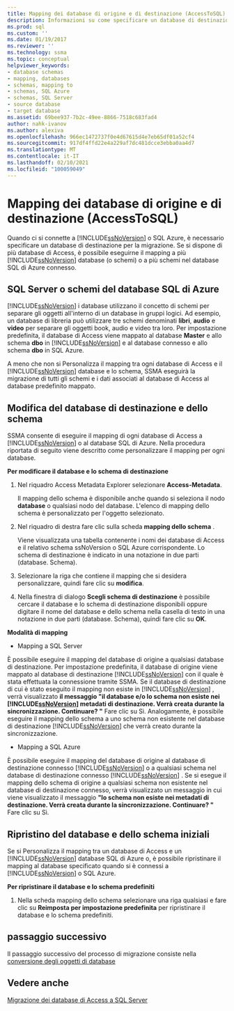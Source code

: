 ```yaml
---
title: Mapping dei database di origine e di destinazione (AccessToSQL) | Microsoft Docs
description: Informazioni su come specificare un database di destinazione per la migrazione del database di Access a SQL Server o al database SQL di Azure, inclusi più database in più database.
ms.prod: sql
ms.custom: ''
ms.date: 01/19/2017
ms.reviewer: ''
ms.technology: ssma
ms.topic: conceptual
helpviewer_keywords:
- database schemas
- mapping, databases
- schemas, mapping to
- schemas, SQL Azure
- schemas, SQL Server
- source database
- target database
ms.assetid: 69bee937-7b2c-49ee-8866-7518c683fad4
author: nahk-ivanov
ms.author: alexiva
ms.openlocfilehash: 966ec1472737f0e4d67615d4e7eb65df01a52cf4
ms.sourcegitcommit: 917df4ffd22e4a229af7dc481dcce3ebba0aa4d7
ms.translationtype: MT
ms.contentlocale: it-IT
ms.lasthandoff: 02/10/2021
ms.locfileid: "100059049"
---
```

# <a name="mapping-source-and-target-databases-accesstosql"></a>Mapping dei database di origine e di destinazione (AccessToSQL)
Quando ci si connette a [!INCLUDE[ssNoVersion](../../includes/ssnoversion-md.md)] o SQL Azure, è necessario specificare un database di destinazione per la migrazione. Se si dispone di più database di Access, è possibile eseguirne il mapping a più [!INCLUDE[ssNoVersion](../../includes/ssnoversion-md.md)] database (o schemi) o a più schemi nel database SQL di Azure connesso.  
  
## <a name="sql-server-or-azure-sql-database-schemas"></a>SQL Server o schemi del database SQL di Azure  
[!INCLUDE[ssNoVersion](../../includes/ssnoversion-md.md)] i database utilizzano il concetto di schemi per separare gli oggetti all'interno di un database in gruppi logici. Ad esempio, un database di libreria può utilizzare tre schemi denominati **libri**, **audio** e **video** per separare gli oggetti book, audio e video tra loro. Per impostazione predefinita, il database di Access viene mappato al database **Master** e allo schema **dbo** in [!INCLUDE[ssNoVersion](../../includes/ssnoversion-md.md)] e al database connesso e allo schema **dbo** in SQL Azure.  
  
A meno che non si Personalizza il mapping tra ogni database di Access e il [!INCLUDE[ssNoVersion](../../includes/ssnoversion-md.md)] database e lo schema, SSMA eseguirà la migrazione di tutti gli schemi e i dati associati al database di Access al database predefinito mappato.  
  
## <a name="modifying-the-target-database-and-schema"></a>Modifica del database di destinazione e dello schema  
SSMA consente di eseguire il mapping di ogni database di Access a [!INCLUDE[ssNoVersion](../../includes/ssnoversion-md.md)] o al database SQL di Azure. Nella procedura riportata di seguito viene descritto come personalizzare il mapping per ogni database.  
  
**Per modificare il database e lo schema di destinazione**  
  
1.  Nel riquadro Access Metadata Explorer selezionare **Access-Metadata**.  
  
    Il mapping dello schema è disponibile anche quando si seleziona il nodo **database** o qualsiasi nodo del database. L'elenco di mapping dello schema è personalizzato per l'oggetto selezionato.  
  
2.  Nel riquadro di destra fare clic sulla scheda **mapping dello schema** .  
  
    Viene visualizzata una tabella contenente i nomi dei database di Access e il relativo schema ssNoVersion o SQL Azure corrispondente. Lo schema di destinazione è indicato in una notazione in due parti (database. Schema).  
  
3.  Selezionare la riga che contiene il mapping che si desidera personalizzare, quindi fare clic su **modifica**.  
  
4.  Nella finestra di dialogo **Scegli schema di destinazione** è possibile cercare il database e lo schema di destinazione disponibili oppure digitare il nome del database e dello schema nella casella di testo in una notazione in due parti (database. Schema), quindi fare clic su **OK**.  
  
**Modalità di mapping**  
  
-   Mapping a SQL Server  
  
È possibile eseguire il mapping del database di origine a qualsiasi database di destinazione. Per impostazione predefinita, il database di origine viene mappato al database di destinazione [!INCLUDE[ssNoVersion](../../includes/ssnoversion-md.md)] con il quale è stata effettuata la connessione tramite SSMA. Se il database di destinazione di cui è stato eseguito il mapping non esiste in [!INCLUDE[ssNoVersion](../../includes/ssnoversion-md.md)] , verrà visualizzato **il messaggio "il database e/o lo schema non esiste nei [!INCLUDE[ssNoVersion](../../includes/ssnoversion-md.md)] metadati di destinazione. Verrà creata durante la sincronizzazione. Continuare? "** Fare clic su Sì. Analogamente, è possibile eseguire il mapping dello schema a uno schema non esistente nel database di destinazione [!INCLUDE[ssNoVersion](../../includes/ssnoversion-md.md)] che verrà creato durante la sincronizzazione.  
  
-   Mapping a SQL Azure  
  
È possibile eseguire il mapping del database di origine al database di destinazione connesso [!INCLUDE[ssNoVersion](../../includes/ssnoversion-md.md)] o a qualsiasi schema nel database di destinazione connesso [!INCLUDE[ssNoVersion](../../includes/ssnoversion-md.md)] . Se si esegue il mapping dello schema di origine a qualsiasi schema non esistente nel database di destinazione connesso, verrà visualizzato un messaggio in cui viene visualizzato il messaggio **"lo schema non esiste nei metadati di destinazione. Verrà creata durante la sincronizzazione. Continuare? "** Fare clic su Sì.  
  
## <a name="reverting-to-your-initial-database-and-schema"></a>Ripristino del database e dello schema iniziali  
Se si Personalizza il mapping tra un database di Access e un [!INCLUDE[ssNoVersion](../../includes/ssnoversion-md.md)] database SQL di Azure o, è possibile ripristinare il mapping al database specificato quando si è connessi a [!INCLUDE[ssNoVersion](../../includes/ssnoversion-md.md)] o SQL Azure.  
  
**Per ripristinare il database e lo schema predefiniti**  
  
1.  Nella scheda mapping dello schema selezionare una riga qualsiasi e fare clic su **Reimposta per impostazione predefinita** per ripristinare il database e lo schema predefiniti.  
  
## <a name="next-step"></a>passaggio successivo  
Il passaggio successivo del processo di migrazione consiste nella [conversione degli oggetti di database](converting-access-database-objects-accesstosql.md)  
  
## <a name="see-also"></a>Vedere anche  
[Migrazione dei database di Access a SQL Server](migrating-access-databases-to-sql-server-azure-sql-db-accesstosql.md)  
  
